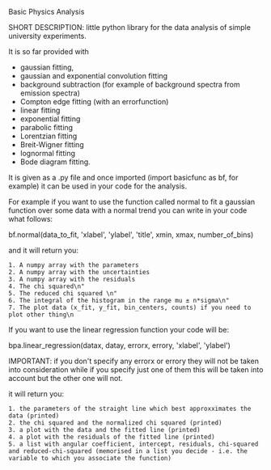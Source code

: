 Basic Physics Analysis

SHORT DESCRIPTION: little python library for the data analysis of simple university experiments. 

It is so far provided with 
  - gaussian fitting,
  - gaussian and exponential convolution fitting
  - background subtraction (for example of background spectra from emission spectra)
  - Compton edge fitting (with an errorfunction)
  - linear fitting
  - exponential fitting
  - parabolic fitting
  - Lorentzian fitting
  - Breit-Wigner fitting
  - lognormal fitting
  - Bode diagram fitting.

It is given as a .py file and once imported (import basicfunc as bf, for example) it can be used in your code for the analysis.

For example if you want to use the function called normal to fit a gaussian function over some data with a normal trend you can write in your code what follows: 

  bf.normal(data_to_fit, 'xlabel', 'ylabel', 'title', xmin, xmax, number_of_bins) 
  
  and it will return you:
  
    1. A numpy array with the parameters
    2. A numpy array with the uncertainties
    3. A numpy array with the residuals
    4. The chi squared\n"
    5. The reduced chi squared \n"
    6. The integral of the histogram in the range mu ± n*sigma\n"
    7. The plot data (x_fit, y_fit, bin_centers, counts) if you need to plot other thing\n

If you want to use the linear regression function your code will be:

  bpa.linear_regression(datax, datay, errorx, errory, 'xlabel', 'ylabel')
  
  IMPORTANT: if you don't specify any errorx or errory they will not be taken into consideration while if you specify just one of them this will be taken into account but the other one will not.
  
  it will return you:
  
    1. the parameters of the straight line which best approxximates the data (printed)
    2. the chi squared and the normalized chi squared (printed)
    3. a plot with the data and the fitted line (printed)
    4. a plot with the residuals of the fitted line (printed)
    5. a list with angular coefficient, intercept, residuals, chi-squared and reduced-chi-squared (memorised in a list you decide - i.e. the variable to which you associate the function)
    
